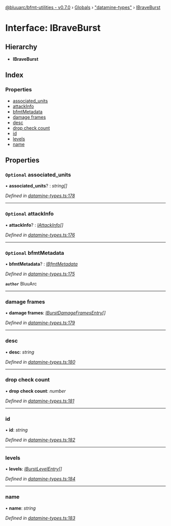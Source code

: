 [@bluuarc/bfmt-utilities - v0.7.0](../README.md) › [Globals](../globals.md) › ["datamine-types"](../modules/_datamine_types_.md) › [IBraveBurst](_datamine_types_.ibraveburst.md)

# Interface: IBraveBurst

## Hierarchy

* **IBraveBurst**

## Index

### Properties

* [associated_units](_datamine_types_.ibraveburst.md#optional-associated_units)
* [attackInfo](_datamine_types_.ibraveburst.md#optional-attackinfo)
* [bfmtMetadata](_datamine_types_.ibraveburst.md#optional-bfmtmetadata)
* [damage frames](_datamine_types_.ibraveburst.md#damage-frames)
* [desc](_datamine_types_.ibraveburst.md#desc)
* [drop check count](_datamine_types_.ibraveburst.md#drop-check-count)
* [id](_datamine_types_.ibraveburst.md#id)
* [levels](_datamine_types_.ibraveburst.md#levels)
* [name](_datamine_types_.ibraveburst.md#name)

## Properties

### `Optional` associated_units

• **associated_units**? : *string[]*

*Defined in [datamine-types.ts:178](https://github.com/BluuArc/bfmt-utilities/blob/master/src/datamine-types.ts#L178)*

___

### `Optional` attackInfo

• **attackInfo**? : *[IAttackInfo](_datamine_types_.iattackinfo.md)[]*

*Defined in [datamine-types.ts:176](https://github.com/BluuArc/bfmt-utilities/blob/master/src/datamine-types.ts#L176)*

___

### `Optional` bfmtMetadata

• **bfmtMetadata**? : *[IBfmtMetadata](_datamine_types_.ibfmtmetadata.md)*

*Defined in [datamine-types.ts:175](https://github.com/BluuArc/bfmt-utilities/blob/master/src/datamine-types.ts#L175)*

**`author`** BluuArc

___

###  damage frames

• **damage frames**: *[IBurstDamageFramesEntry](_datamine_types_.iburstdamageframesentry.md)[]*

*Defined in [datamine-types.ts:179](https://github.com/BluuArc/bfmt-utilities/blob/master/src/datamine-types.ts#L179)*

___

###  desc

• **desc**: *string*

*Defined in [datamine-types.ts:180](https://github.com/BluuArc/bfmt-utilities/blob/master/src/datamine-types.ts#L180)*

___

###  drop check count

• **drop check count**: *number*

*Defined in [datamine-types.ts:181](https://github.com/BluuArc/bfmt-utilities/blob/master/src/datamine-types.ts#L181)*

___

###  id

• **id**: *string*

*Defined in [datamine-types.ts:182](https://github.com/BluuArc/bfmt-utilities/blob/master/src/datamine-types.ts#L182)*

___

###  levels

• **levels**: *[IBurstLevelEntry](_datamine_types_.iburstlevelentry.md)[]*

*Defined in [datamine-types.ts:184](https://github.com/BluuArc/bfmt-utilities/blob/master/src/datamine-types.ts#L184)*

___

###  name

• **name**: *string*

*Defined in [datamine-types.ts:183](https://github.com/BluuArc/bfmt-utilities/blob/master/src/datamine-types.ts#L183)*
